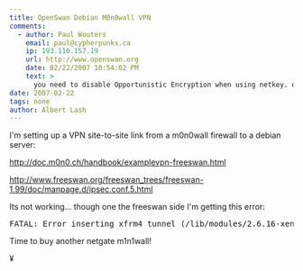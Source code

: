 ```yaml
---
title: OpenSwan Debian M0n0wall VPN
comments:
  - author: Paul Wouters
    email: paul@cypherpunks.ca
    ip: 193.110.157.19
    url: http://www.openswan.org
    date: 02/22/2007 10:54:02 PM
    text: >
      you need to disable Opportunistic Encryption when using netkey. on modern openswan's this is done by adding the following line at the end of your ipsec.conf:<br/><br/>include /etc/ipsec.d/examples/no_oe.conf
date: 2007-02-22
tags: none
author: Albert Lash
---
```

I'm setting up a VPN site-to-site link from a m0n0wall firewall to a debian server:

<a href="http://doc.m0n0.ch/handbook/examplevpn-freeswan.html">http://doc.m0n0.ch/handbook/examplevpn-freeswan.html</a>

<a href="http://www.freeswan.org/freeswan_trees/freeswan-1.99/doc/manpage.d/ipsec.conf.5.html">http://www.freeswan.org/freeswan_trees/freeswan-1.99/doc/manpage.d/ipsec.conf.5.html</a>

Its not working... though one the freeswan side I'm getting this error:

<pre>FATAL: Error inserting xfrm4_tunnel (/lib/modules/2.6.16-xen/kernel/net/ipv4/xfrm4_tunnel.ko): Resource temporarily unavailable</pre>

Time to buy another netgate m1n1wall!

¥

